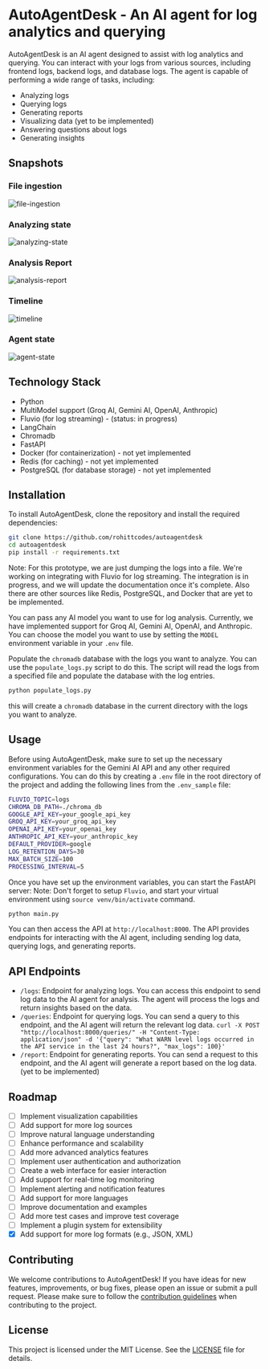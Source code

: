 # AutoAgentDesk - An AI agent for log analytics and querying

AutoAgentDesk is an AI agent designed to assist with log analytics and querying. You can interact with your logs from various sources, including frontend logs, backend logs, and database logs. The agent is capable of performing a wide range of tasks, including:
- Analyzing logs
- Querying logs
- Generating reports
- Visualizing data (yet to be implemented)
- Answering questions about logs
- Generating insights

## Snapshots
### File ingestion
![file-ingestion](https://github.com/user-attachments/assets/bf2f5e84-5e04-4a9f-8f83-1d6d66e5f315)
### Analyzing state
![analyzing-state](https://github.com/user-attachments/assets/2a2a5de4-264d-4fac-b2ab-70c4c9a45aaf)
### Analysis Report
![analysis-report](https://github.com/user-attachments/assets/b0e791c4-c219-407a-9715-31eea8bd16a1)
### Timeline
![timeline](https://github.com/user-attachments/assets/83b159b1-cbac-42c3-9676-65195af42587)
### Agent state
![agent-state](https://github.com/user-attachments/assets/312a5855-5194-4c18-81f5-42ce858c3938)

## Technology Stack
- Python
- MultiModel support (Groq AI, Gemini AI, OpenAI, Anthropic)
- Fluvio (for log streaming) - (status: in progress)
- LangChain
- Chromadb
- FastAPI
- Docker (for containerization) - not yet implemented
- Redis (for caching) - not yet implemented
- PostgreSQL (for database storage) - not yet implemented

## Installation
To install AutoAgentDesk, clone the repository and install the required dependencies:

```bash
git clone https://github.com/rohittcodes/autoagentdesk
cd autoagentdesk
pip install -r requirements.txt
```

Note: For this prototype, we are just dumping the logs into a file. We're working on integrating with Fluvio for log streaming. The integration is in progress, and we will update the documentation once it's complete. Also there are other sources like Redis, PostgreSQL, and Docker that are yet to be implemented.

You can pass any AI model you want to use for log analysis. Currently, we have implemented support for Groq AI, Gemini AI, OpenAI, and Anthropic. You can choose the model you want to use by setting the `MODEL` environment variable in your `.env` file.

Populate the `chromadb` database with the logs you want to analyze. You can use the `populate_logs.py` script to do this. The script will read the logs from a specified file and populate the database with the log entries.

```bash
python populate_logs.py
```
this will create a `chromadb` database in the current directory with the logs you want to analyze.

## Usage
Before using AutoAgentDesk, make sure to set up the necessary environment variables for the Gemini AI API and any other required configurations. You can do this by creating a `.env` file in the root directory of the project and adding the following lines from the `.env_sample` file:

```bash
FLUVIO_TOPIC=logs
CHROMA_DB_PATH=./chroma_db
GOOGLE_API_KEY=your_google_api_key
GROQ_API_KEY=your_groq_api_key
OPENAI_API_KEY=your_openai_key
ANTHROPIC_API_KEY=your_anthropic_key
DEFAULT_PROVIDER=google
LOG_RETENTION_DAYS=30
MAX_BATCH_SIZE=100
PROCESSING_INTERVAL=5
```

Once you have set up the environment variables, you can start the FastAPI server:
Note: Don't forget to setup `Fluvio`, and start your virtual environment using `source venv/bin/activate` command.

```bash
python main.py
```

You can then access the API at `http://localhost:8000`. The API provides endpoints for interacting with the AI agent, including sending log data, querying logs, and generating reports.

## API Endpoints
- `/logs`: Endpoint for analyzing logs. You can access this endpoint to send log data to the AI agent for analysis. The agent will process the logs and return insights based on the data.
- `/queries`: Endpoint for querying logs. You can send a query to this endpoint, and the AI agent will return the relevant log data.
`curl -X POST "http://localhost:8000/queries/" -H "Content-Type: application/json" -d '{"query": "What WARN level logs occurred in the API service in the last 24 hours?", "max_logs": 100}'`
- `/report`: Endpoint for generating reports. You can send a request to this endpoint, and the AI agent will generate a report based on the log data. (yet to be implemented)

## Roadmap

- [ ] Implement visualization capabilities
- [ ] Add support for more log sources
- [ ] Improve natural language understanding
- [ ] Enhance performance and scalability
- [ ] Add more advanced analytics features
- [ ] Implement user authentication and authorization
- [ ] Create a web interface for easier interaction
- [ ] Add support for real-time log monitoring
- [ ] Implement alerting and notification features
- [ ] Add support for more languages
- [ ] Improve documentation and examples
- [ ] Add more test cases and improve test coverage
- [ ] Implement a plugin system for extensibility
- [x] Add support for more log formats (e.g., JSON, XML)

## Contributing
We welcome contributions to AutoAgentDesk! If you have ideas for new features, improvements, or bug fixes, please open an issue or submit a pull request. Please make sure to follow the [contribution guidelines](CONTRIBUTING.md) when contributing to the project.

## License
This project is licensed under the MIT License. See the [LICENSE](LICENSE) file for details.
